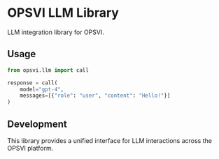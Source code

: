 # OPSVI LLM Library

LLM integration library for OPSVI.

## Usage

```python
from opsvi.llm import call

response = call(
    model="gpt-4",
    messages=[{"role": "user", "content": "Hello!"}]
)
```

## Development

This library provides a unified interface for LLM interactions across the OPSVI platform.